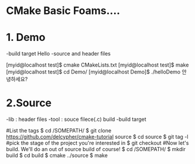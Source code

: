 # CMake Basic Foams....


# 1. Demo
   -build target
   Hello
   -source and header files

[myid@localhost test]$ cmake CMakeLists.txt
[myid@localhost test]$ make
[myid@localhost test]$ cd Demo/
[myid@localhost Demo]$ ./helloDemo
안녕하세요?

# 2.Source
   -lib : header files
   -tool : souce filece(.c)
  build
   -build target

#List the tags
$ cd /SOMEPATH/
$ git clone https://github.com/delcypher/cmake-tutorial source
$ cd source
$ git tag -l
#pick the stage of the project you're interested in
$ git checkout <tagname>
#Now let's build. We'll do an out of source build of course!
$ cd /SOMEPATH/
$ mkdir build
$ cd build
$ cmake ../source
$ make

